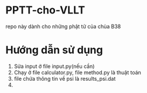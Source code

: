 # PPTT-cho-VLLT
repo này dành cho những phật tử của chùa B38

# Hướng dẫn sử dụng
1. Sửa input ở file input.py(nếu cần)
2. Chạy ở file calculator.py, file method.py là thuật toán
3. file chứa thông tin về psi là results_psi.dat
4. 
